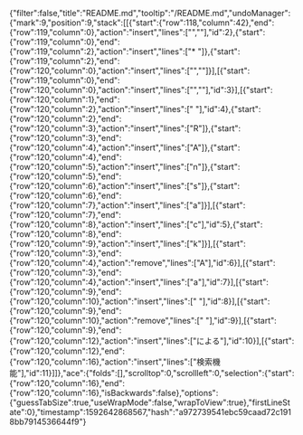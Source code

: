 {"filter":false,"title":"README.md","tooltip":"/README.md","undoManager":{"mark":9,"position":9,"stack":[[{"start":{"row":118,"column":42},"end":{"row":119,"column":0},"action":"insert","lines":["",""],"id":2},{"start":{"row":119,"column":0},"end":{"row":119,"column":2},"action":"insert","lines":["* "]},{"start":{"row":119,"column":2},"end":{"row":120,"column":0},"action":"insert","lines":["",""]}],[{"start":{"row":119,"column":0},"end":{"row":120,"column":0},"action":"insert","lines":["",""],"id":3}],[{"start":{"row":120,"column":1},"end":{"row":120,"column":2},"action":"insert","lines":[" "],"id":4},{"start":{"row":120,"column":2},"end":{"row":120,"column":3},"action":"insert","lines":["R"]},{"start":{"row":120,"column":3},"end":{"row":120,"column":4},"action":"insert","lines":["A"]},{"start":{"row":120,"column":4},"end":{"row":120,"column":5},"action":"insert","lines":["n"]},{"start":{"row":120,"column":5},"end":{"row":120,"column":6},"action":"insert","lines":["s"]},{"start":{"row":120,"column":6},"end":{"row":120,"column":7},"action":"insert","lines":["a"]}],[{"start":{"row":120,"column":7},"end":{"row":120,"column":8},"action":"insert","lines":["c"],"id":5},{"start":{"row":120,"column":8},"end":{"row":120,"column":9},"action":"insert","lines":["k"]}],[{"start":{"row":120,"column":3},"end":{"row":120,"column":4},"action":"remove","lines":["A"],"id":6}],[{"start":{"row":120,"column":3},"end":{"row":120,"column":4},"action":"insert","lines":["a"],"id":7}],[{"start":{"row":120,"column":9},"end":{"row":120,"column":10},"action":"insert","lines":[" "],"id":8}],[{"start":{"row":120,"column":9},"end":{"row":120,"column":10},"action":"remove","lines":[" "],"id":9}],[{"start":{"row":120,"column":9},"end":{"row":120,"column":12},"action":"insert","lines":["による"],"id":10}],[{"start":{"row":120,"column":12},"end":{"row":120,"column":16},"action":"insert","lines":["検索機能"],"id":11}]]},"ace":{"folds":[],"scrolltop":0,"scrollleft":0,"selection":{"start":{"row":120,"column":16},"end":{"row":120,"column":16},"isBackwards":false},"options":{"guessTabSize":true,"useWrapMode":false,"wrapToView":true},"firstLineState":0},"timestamp":1592642868567,"hash":"a972739541ebc59caad72c1918bb7914536644f9"}